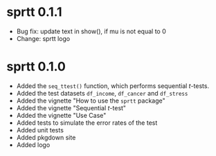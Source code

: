 # sprtt 0.1.1
-   Bug fix: update text in show(), if mu is not equal to 0
-   Change: sprtt logo


# sprtt 0.1.0

-   Added the `seq_ttest()` function, which performs sequential *t*-tests.
-   Added the test datasets `df_income`, `df_cancer` and `df_stress`
-   Added the vignette "How to use the `sprtt` package"
-   Added the vignette "Sequential *t*-test"
-   Added the vignette "Use Case"
-   Added tests to simulate the error rates of the test
-   Added unit tests
-   Added pkgdown site
-   Added logo

